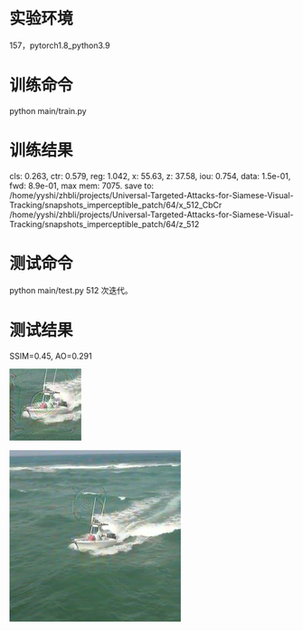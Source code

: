 # 实验环境
157，pytorch1.8_python3.9

# 训练命令
python main/train.py

# 训练结果
cls: 0.263, ctr: 0.579, reg: 1.042, x: 55.63, z: 37.58, iou: 0.754, data: 1.5e-01, fwd: 8.9e-01,  max mem: 7075. save to: /home/yyshi/zhbli/projects/Universal-Targeted-Attacks-for-Siamese-Visual-Tracking/snapshots_imperceptible_patch/64/x_512_CbCr /home/yyshi/zhbli/projects/Universal-Targeted-Attacks-for-Siamese-Visual-Tracking/snapshots_imperceptible_patch/64/z_512

# 测试命令
python main/test.py
512 次迭代。

# 测试结果
SSIM=0.45, AO=0.291

![](1_adv_template_img.jpg)

![](2_adv_search_img.jpg)